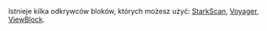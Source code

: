 Istnieje kilka odkrywców bloków, których możesz użyć: [StarkScan](https://starkscan.co/), [Voyager](https://voyager.online/txns), [ViewBlock](https://viewblock.io/starknet).
